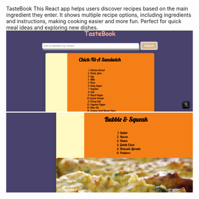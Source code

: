 TasteBook
This React app helps users discover recipes based on the main ingredient they enter. 
It shows multiple recipe options, including ingredients and instructions, making cooking easier and more fun.
Perfect for quick meal ideas and exploring new dishes.
![image alt](https://github.com/himu3003/RecipeBook/blob/cd3ee4b7c557f82c263b84436f97bc427a3f6c4e/Screenshot%202025-09-05%20204443.png)
![image alt](https://github.com/himu3003/RecipeBook/blob/cd3ee4b7c557f82c263b84436f97bc427a3f6c4e/Screenshot%202025-09-05%20204528.png)
